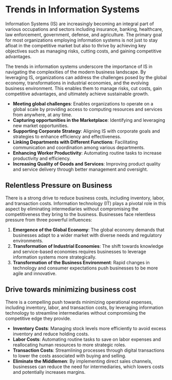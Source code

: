 # Trends in Information Systems

Information Systems (IS) are increasingly becoming an integral part of various occupations and sectors including insurance, banking, healthcare, law enforcement, government, defense, and agriculture. The primary goal for most organizations employing information systems is not just to stay afloat in the competitive market but also to thrive by achieving key objectives such as managing risks, cutting costs, and gaining competitive advantages.

The trends in information systems underscore the importance of IS in navigating the complexities of the modern business landscape. By leveraging IS, organizations can address the challenges posed by the global economy, transformations in industrial economies, and the evolving business environment. This enables them to manage risks, cut costs, gain competitive advantages, and ultimately achieve sustainable growth.

- **Meeting global challenges**: Enables organizations to operate on a global scale by providing access to computing resources and services from anywhere, at any time.
- **Capturing opportunities in the Marketplace**: Identifying and leveraging new market opportunities. 
- **Supporting Corporate Strategy**: Aligning IS with corporate goals and strategies to enhance efficiency and effectiveness.
- **Linking Departments with Different Functions**: Facilitating communication and coordination among various departments.
- **Enhancing Worker Productivity**: Automating routine tasks to increase productivity and efficiency.
- **Increasing Quality of Goods and Services**: Improving product quality and service delivery through better management and oversight.

## Relentless Pressure on Business

There is a strong drive to reduce business costs, including inventory, labor, and transaction costs. Information technology (IT) plays a pivotal role in this aspect by eliminating intermediaries without compromising the competitiveness they bring to the business.
Businesses face relentless pressure from three powerful influences:

1. **Emergence of the Global Economy**: The global economy demands that businesses adapt to a wider market with diverse needs and regulatory environments.
2. **Transformation of Industrial Economies**: The shift towards knowledge and service-based economies requires businesses to leverage information systems more strategically.
3. **Transformation of the Business Environment**: Rapid changes in technology and consumer expectations push businesses to be more agile and innovative.

## Drive towards minimizing business cost
There is a compelling push towards minimizing operational expenses, including inventory, labor, and transaction costs, by leveraging information technology to streamline intermediaries without compromising the competitive edge they provide.

- **Inventory Costs**: Managing stock levels more efficiently to avoid excess inventory and reduce holding costs.
- **Labor Costs**: Automating routine tasks to save on labor expenses and reallocating human resources to more strategic roles.
- **Transaction Costs**: Streamlining processes through digital transactions to lower the costs associated with buying and selling.
- **Eliminate the Middlemen**: By implementing direct sales channels, businesses can reduce the need for intermediaries, which lowers costs and potentially increases margins.

  

 
